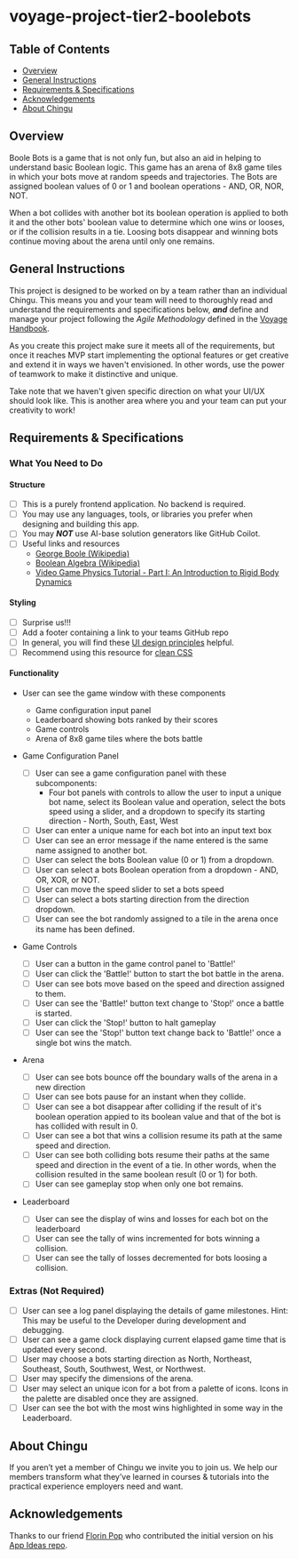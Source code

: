 # voyage-project-tier2-boolebots

## Table of Contents

* [Overview](#overview)
* [General Instructions](#general-instructions)
* [Requirements & Specifications](#requirements-specifications)
* [Acknowledgements](#acknowledgements)
* [About Chingu](#about-chingu)

## Overview

Boole Bots is a game that is not only fun, but also an aid in helping to 
understand basic Boolean logic. This game has an arena of 8x8 game tiles in
which your bots move at random speeds and trajectories. The Bots are assigned
boolean values of 0 or 1 and boolean operations - AND, OR, NOR, NOT. 

When a bot collides with another bot its boolean operation is applied to both
it and the other bots' boolean value to determine which one wins or looses, or
if the collision results in a tie. Loosing bots disappear and winning bots 
continue moving about the arena until only one remains.

## General Instructions

This project is designed to be worked on by a team rather than an individual
Chingu. This means you and your team will need to thoroughly read and
understand the requirements and specifications below, **_and_** define and
manage your project following the _Agile Methodology_ defined in the
[Voyage Handbook](https://chingucohorts.notion.site/Voyage-Guide-1e528dcbf1d241c9a93b4627f6f1c809).

As you create this project make sure it meets all of the requirements, but once
it reaches MVP start implementing the optional features or get creative and
extend it in ways we haven't envisioned. In other words, use the power of
teamwork to make it distinctive and unique.

Take note that we haven't given specific direction on what your UI/UX should
look like. This is another area where you and your team can put your creativity 
to work! 

## Requirements & Specifications

### What You Need to Do

#### Structure

- [ ] This is a purely frontend application. No backend is required. 
- [ ] You may use any languages, tools, or libraries you prefer when designing and building this app. 
- [ ] You may **_NOT_** use AI-base solution generators like GitHub Coilot.
- [ ] Useful links and resources
    - [George Boole (Wikipedia)](https://en.wikipedia.org/wiki/George_Boole)
    - [Boolean Algebra (Wikipedia)](https://en.wikipedia.org/wiki/Boolean_algebra)
    - [Video Game Physics Tutorial - Part I: An Introduction to Rigid Body Dynamics](https://www.toptal.com/game/video-game-physics-part-i-an-introduction-to-rigid-body-dynamics)

#### Styling

- [ ] Surprise us!!!
- [ ] Add a footer containing a link to your teams GitHub repo
- [ ] In general, you will find these [UI design principles](https://www.justinmind.com/ui-design/principles) helpful.
- [ ] Recommend using this resource for [clean CSS](https://www.devbridge.com/articles/implementing-clean-css-bem-method/)

#### Functionality

-   User can see the game window with these components
    - Game configuration input panel
    - Leaderboard showing bots ranked by their scores
    - Game controls
    - Arena of 8x8 game tiles where the bots battle

- Game Configuration Panel
    -   [ ] User can see a game configuration panel with these subcomponents:
        - Four bot panels with controls to allow the user to input a unique bot 
        name, select its Boolean value and operation, select the bots speed using a 
        slider, and a dropdown to specify its starting direction - North, South, 
        East, West
    -   [ ] User can enter a unique name for each bot into an input text box
    -   [ ] User can see an error message if the name entered is the same name
    assigned to another bot.
    -   [ ] User can select the bots Boolean value (0 or 1) from a dropdown.
    -   [ ] User can select a bots Boolean operation from a dropdown - AND, OR, XOR,
    or NOT.
    -   [ ] User can move the speed slider to set a bots speed
    -   [ ] User can select a bots starting direction from the direction dropdown.
    -   [ ] User can see the bot randomly assigned to a tile in the arena once its
    name has been defined.

- Game Controls
    -   [ ] User can a button in the game control panel to 'Battle!'
    -   [ ] User can click the 'Battle!' button to start the bot battle in the arena.
    -   [ ] User can see bots move based on the speed and direction assigned to them.
    -   [ ] User can see the 'Battle!' button text change to 'Stop!' once a battle
    is started.
    -   [ ] User can click the 'Stop!' button to halt gameplay
    -   [ ] User can see the 'Stop!' button text change back to 'Battle!' once a
    single bot wins the match.

- Arena
    -   [ ] User can see bots bounce off the boundary walls of the arena in a new
    direction
    -   [ ] User can see bots pause for an instant when they collide.
    -   [ ] User can see a bot disappear after colliding if the result of it's 
    boolean operation appied to its boolean value and that of the bot is has 
    collided with result in 0.
    -   [ ] User can see a bot that wins a collision resume its path at the same 
    speed and direction.
    -   [ ] User can see both colliding bots resume their paths at the same speed
    and direction in the event of a tie. In other words, when the collision resulted
    in the same boolean result (0 or 1) for both.
    -   [ ] User can see gameplay stop when only one bot remains.

- Leaderboard
    -   [ ] User can see the display of wins and losses for each bot on the
    leaderboard
    -   [ ] User can see the tally of wins incremented for bots winning a collision.
    -   [ ] User can see the tally of losses decremented for bots loosing a collision.

### Extras (Not Required)

-   [ ] User can see a log panel displaying the details of game milestones.
Hint: This may be useful to the Developer during development and debugging.
-   [ ] User can see a game clock displaying current elapsed game time that is
updated every second.
-   [ ] User may choose a bots starting direction as North, Northeast, Southeast,
South, Southwest, West, or Northwest.
-   [ ] User may specify the dimensions of the arena.
-   [ ] User may select an unique icon for a bot from a palette of icons. Icons
in the palette are disabled once they are assigned.
-   [ ] User can see the bot with the most wins highlighted in some way in the
Leaderboard.

## About Chingu

If you aren’t yet a member of Chingu we invite you to join us. We help our 
members transform what they’ve learned in courses & tutorials into the 
practical experience employers need and want.

## Acknowledgements

Thanks to our friend [Florin Pop](https://twitter.com/florinpop1705) who 
contributed the initial version on his [App Ideas repo](https://github.com/florinpop17/app-ideas). 